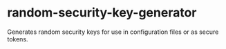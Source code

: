 # random-security-key-generator
Generates random security keys for use in configuration files or as secure tokens. 
